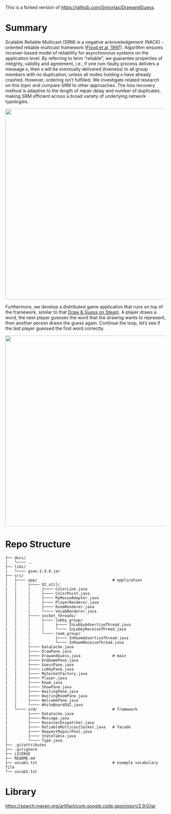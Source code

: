 This is a forked version of https://github.com/Snnorlax/DrawandGuess.

# Summary

Scalable Reliable Multicast (SRM) is a negative acknowledgement (NACK) -oriented reliable multicast framework ([Floyd et al, 1997](https://doi.org/10.1109/90.650139)). Algorithm ensures receiver-based model of reliability for asynchronous systems on the application level. By referring to term “reliable”, we guarantee properties of integrity, validity and agreement, i.e., if one non-faulty process delivers a message `m`, then `m` will be eventually delivered (liveness) to all group members with no duplication, unless all nodes holding `m` have already crashed. However, ordering isn’t fulfilled. We investigate related research on this topic and compare SRM to other approaches. The loss recovery method is adaptive to the length of repair delay and number of duplicates, making SRM efficient across a broad variety of underlying network typologies.

<p align="center">
  <img src="/docs/srm_paper.png" width="600">
</p>

Furthermore, we develop a distributed game application that runs on top of the framework, similar to that [Draw & Guess on Steam](https://store.steampowered.com/app/1483870/Draw__Guess/). A player draws a word, the next player guesses the word that the drawing wants to represent, then another person draws the guess again. Continue the loop, let’s see if the last player guessed the first word correctly.

<p align="center">
  <img src="/docs/dag_steam.png" width="600">
</p>

# Repo Structure

```
├── docs/
|   └──── ..
├── libs/
|   └──── gson-2.9.0.jar
├── src/
|   ├──── app/                                 # application
|   |     ├──── UI_util/
|   |     |     ├──── ColorLine.java
|   |     |     ├──── ColorPoint.java
|   |     |     ├──── MyMouseAdapter.java
|   |     |     ├──── PlayerRenderer.java
|   |     |     ├──── RoomRenderer.java
|   |     |     └──── VocabRenderer.java
|   |     ├──── socket_threads/
|   |     |     ├──── lobby_group/
|   |     |     |     ├──── InLobbyAdvertiseThread.java
|   |     |     |     └──── InLobbyReceiveThread.java
|   |     |     └──── room_group/
|   |     |           ├──── InRoomAdvertiseThread.java
|   |     |           └──── InRoomReceiveThread.java
|   |     ├──── DataCache.java
|   |     ├──── DrawPane.java
|   |     ├──── DrawandGuess.java              # main
|   |     ├──── EndGamePane.java
|   |     ├──── GuessPane.java
|   |     ├──── LobbyPane.java
|   |     ├──── MySocketFactory.java
|   |     ├──── Player.java
|   |     ├──── Room.java
|   |     ├──── ShowPane.java
|   |     ├──── WaitingPane.java
|   |     ├──── WaitingRoomPane.java
|   |     ├──── WelcomePane.java
|   |     └──── WhiteBoardGUI.java
|   └──── srm/                                 # framework
|         ├──── DataCache.java
|         ├──── Message.java
|         ├──── ReceiverDispatcher.java
|         ├──── ReliableMulticastSocket.java   # facade
|         ├──── RequestRepairPool.java
|         ├──── StateTable.java
|         └──── Type.java
├── .gitattributes
├── .gitignore
├── LICENSE
├── README.md
├── vocab1.txt                                 # example vocabulary file
└── vocab2.txt
```

# Library

https://search.maven.org/artifact/com.google.code.gson/gson/2.9.0/jar
